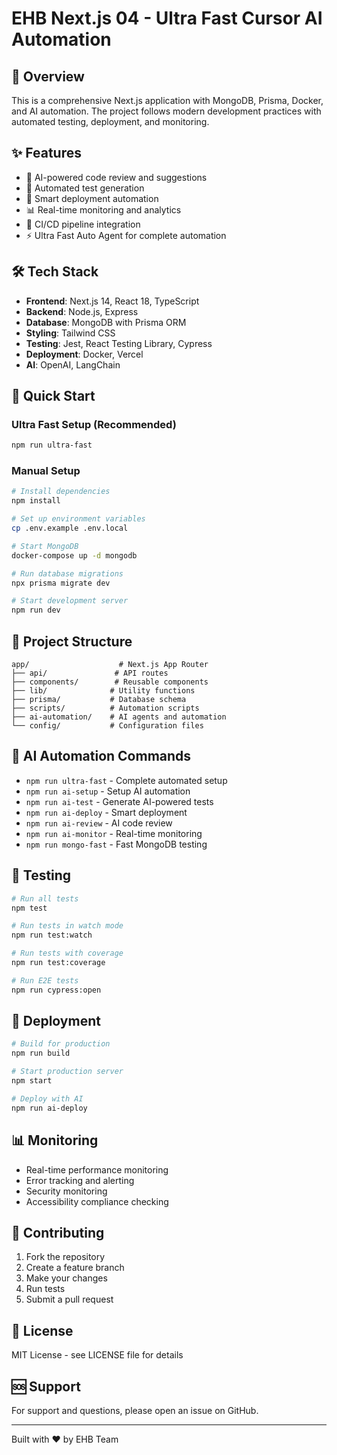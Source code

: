 # EHB Next.js 04 - Ultra Fast Cursor AI Automation

## 🚀 Overview

This is a comprehensive Next.js application with MongoDB, Prisma, Docker, and AI automation. The project follows modern development practices with automated testing, deployment, and monitoring.

## ✨ Features

- 🤖 AI-powered code review and suggestions
- 🧪 Automated test generation
- 🚀 Smart deployment automation
- 📊 Real-time monitoring and analytics
- 🔄 CI/CD pipeline integration
- ⚡ Ultra Fast Auto Agent for complete automation

## 🛠️ Tech Stack

- **Frontend**: Next.js 14, React 18, TypeScript
- **Backend**: Node.js, Express
- **Database**: MongoDB with Prisma ORM
- **Styling**: Tailwind CSS
- **Testing**: Jest, React Testing Library, Cypress
- **Deployment**: Docker, Vercel
- **AI**: OpenAI, LangChain

## 🚀 Quick Start

### Ultra Fast Setup (Recommended)
```bash
npm run ultra-fast
```

### Manual Setup
```bash
# Install dependencies
npm install

# Set up environment variables
cp .env.example .env.local

# Start MongoDB
docker-compose up -d mongodb

# Run database migrations
npx prisma migrate dev

# Start development server
npm run dev
```

## 📁 Project Structure

```
app/                    # Next.js App Router
├── api/               # API routes
├── components/        # Reusable components
├── lib/              # Utility functions
├── prisma/           # Database schema
├── scripts/          # Automation scripts
├── ai-automation/    # AI agents and automation
└── config/           # Configuration files
```

## 🤖 AI Automation Commands

- `npm run ultra-fast` - Complete automated setup
- `npm run ai-setup` - Setup AI automation
- `npm run ai-test` - Generate AI-powered tests
- `npm run ai-deploy` - Smart deployment
- `npm run ai-review` - AI code review
- `npm run ai-monitor` - Real-time monitoring
- `npm run mongo-fast` - Fast MongoDB testing

## 🧪 Testing

```bash
# Run all tests
npm test

# Run tests in watch mode
npm run test:watch

# Run tests with coverage
npm run test:coverage

# Run E2E tests
npm run cypress:open
```

## 🚀 Deployment

```bash
# Build for production
npm run build

# Start production server
npm start

# Deploy with AI
npm run ai-deploy
```

## 📊 Monitoring

- Real-time performance monitoring
- Error tracking and alerting
- Security monitoring
- Accessibility compliance checking

## 🤝 Contributing

1. Fork the repository
2. Create a feature branch
3. Make your changes
4. Run tests
5. Submit a pull request

## 📄 License

MIT License - see LICENSE file for details

## 🆘 Support

For support and questions, please open an issue on GitHub.

---

Built with ❤️ by EHB Team
